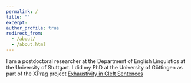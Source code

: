 ```yaml
---
permalink: /
title: ""
excerpt: 
author_profile: true
redirect_from: 
  - /about/
  - /about.html
---
```


I am a postdoctoral researcher at the Department of English Linguistics at the University of Stuttgart. I did my PhD at the University of Göttingen as part of the XPrag project [Exhaustivity in Cleft Sentences](http://www.xprag.de/?page_id=94)
